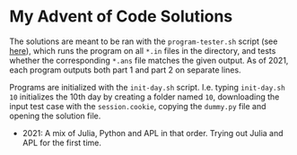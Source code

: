 # My Advent of Code Solutions

The solutions are meant to be ran with the `program-tester.sh` script (see [here](https://github.com/LiquidFun/misc-scripts)), which runs the program on all `*.in` files in the directory, and tests whether the corresponding `*.ans` file matches the given output. As of 2021, each program outputs both part 1 and part 2 on separate lines.

Programs are initialized with the `init-day.sh` script. I.e. typing `init-day.sh 10` initializes the 10th day by creating a folder named `10`, downloading the input test case with the `session.cookie`, copying the `dummy.py` file and opening the solution file.

* 2021: A mix of Julia, Python and APL in that order. Trying out Julia and APL for the first time.

